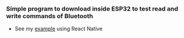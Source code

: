 ### Simple program to download inside ESP32 to test read and write commands of Bluetooth 

- See my [example](https://github.com/MzilioOliveira/react-native-bluetooth) using React Native